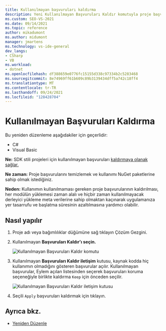 ```yaml
---
title: Kullanılmayan başvuruları kaldırma
description: Yeni Kullanılmayan Başvuruları Kaldır komutuyla proje başvurularını temizlemeyi ve NuGet paketleri temizlemeyi öğrenin.
ms.custom: SEO-VS-2021
ms.date: 09/14/2021
ms.topic: reference
author: mikadumont
ms.author: midumont
manager: jmartens
ms.technology: vs-ide-general
dev_langs:
- CSharp
- VB
ms.workload:
- dotnet
ms.openlocfilehash: df388659e0776fc15155d338c97334b2c5283468
ms.sourcegitcommit: 8e74969ff61b609c89b3139434dff5a742c18ff4
ms.translationtype: MT
ms.contentlocale: tr-TR
ms.lasthandoff: 09/24/2021
ms.locfileid: "128428704"
---
```

# <a name="remove-unused-references"></a>Kullanılmayan Başvuruları Kaldırma

Bu yeniden düzenleme aşağıdakiler için geçerlidir:

- C#
- Visual Basic

**Ne:** SDK stili projeleri için kullanılmayan başvuruları [kaldırmaya olanak sağlar.](/dotnet/core/project-sdk/overview)

**Ne zaman:** Proje başvurularını temizlemek ve kullanımı NuGet paketlerine sahip olmak istediğiniz.

**Neden:** Kullanımın kullanılmaması gereken proje başvurularının kaldırılması, her modülün yüklemesi zaman alalı ve hiçbir zaman kullanılmayacak derleyici yükleme meta verilerine sahip olmaktan kaçınarak uygulamanıza yer tasarrufu ve başlatma süresinin azaltılmasına yardımcı olabilir.

## <a name="how-to"></a>Nasıl yapılır

1. Proje adı veya bağımlılıklar düğümüne sağ tıklayın Çözüm Gezgini.

2. Kullanılmayan **Başvuruları Kaldır'ı seçin.**

    ![Kullanılmayan Başvuruları Kaldır komutu](media/remove-unused-references-command.png)

3. Kullanılmayan **Başvuruları Kaldır iletişim** kutusu, kaynak kodda hiç kullanımın olmadığını gösteren başvurular açılır. Kullanılmayan başvurular, Eylem açılan listesinden seçerek başvuruları koruma seçeneğiyle birlikte kaldırma `Keep` için önceden seçilir.

    ![Kullanılmayan Başvuruları Kaldır iletişim kutusu](media/remove-unused-references-dialog.png)

5. Seçili `Apply` başvuruları kaldırmak için tıklayın.

## <a name="see-also"></a>Ayrıca bkz.

- [Yeniden Düzenle](../refactoring-in-visual-studio.md)